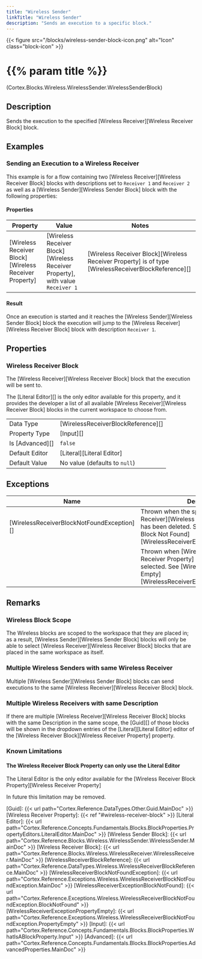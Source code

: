 ```yaml
---
title: "Wireless Sender"
linkTitle: "Wireless Sender"
description: "Sends an execution to a specific block."
---
```


{{< figure src="/blocks/wireless-sender-block-icon.png" alt="Icon" class="block-icon" >}}

# {{% param title %}}

<p class="namespace">(Cortex.Blocks.Wireless.WirelessSender.WirelessSenderBlock)</p>

## Description

Sends the execution to the specified [Wireless Receiver][Wireless Receiver Block] block.

## Examples

### Sending an Execution to a Wireless Receiver

This example is for a flow containing two [Wireless Receiver][Wireless Receiver Block] blocks with descriptions set to `Receiver 1` and `Receiver 2` as well as a [Wireless Sender][Wireless Sender Block] block with the following properties:

#### Properties

| Property           | Value                     | Notes                                    |
|--------------------|---------------------------|------------------------------------------|
| [Wireless Receiver Block][Wireless Receiver Property] | [Wireless Receiver Block][Wireless Receiver Property], with value `Receiver 1` | [Wireless Receiver Block][Wireless Receiver Property] is of type [WirelessReceiverBlockReference][] |

#### Result

Once an execution is started and it reaches the [Wireless Sender][Wireless Sender Block] block the execution will jump to the [Wireless Receiver][Wireless Receiver Block] block with description `Receiver 1`.

## Properties

### Wireless Receiver Block

The [Wireless Receiver][Wireless Receiver Block] block that the execution will be sent to.

The [Literal Editor][] is the only editor available for this property, and it provides the developer a list of all available [Wireless Receiver][Wireless Receiver Block] blocks in the current workspace to choose from.

| | |
|--------------------|---------------------------|
| Data Type | [WirelessReceiverBlockReference][] |
| Property Type | [Input][] |
| Is [Advanced][] | `false` |
| Default Editor | [Literal][Literal Editor] |
| Default Value | No value (defaults to `null`) |

## Exceptions

| Name | Description |
|------|-------------|
| [WirelessReceiverBlockNotFoundException][] | Thrown when the specified [Wireless Receiver][Wireless Receiver Property] block has been deleted. See [Wireless Receiver Block Not Found][WirelessReceiverExceptionBlockNotFound]. |
| | Thrown when [Wireless Receiver][Wireless Receiver Property] block has not been selected. See [Wireless Receiver Property Empty][WirelessReceiverExceptionPropertyEmpty].  |

## Remarks

### Wireless Block Scope

The Wireless blocks are scoped to the workspace that they are placed in; as a result, [Wireless Sender][Wireless Sender Block] blocks will only be able to select [Wireless Receiver][Wireless Receiver Block] blocks that are placed in the same workspace as itself.

### Multiple Wireless Senders with same Wireless Receiver

Multiple [Wireless Sender][Wireless Sender Block] blocks can send executions to the same [Wireless Receiver][Wireless Receiver Block] block.

### Multiple Wireless Receivers with same Description

If there are multiple [Wireless Receiver][Wireless Receiver Block] blocks with the same Description in the same scope, the [Guid][] of those blocks will be shown in the dropdown entries of the [Literal][Literal Editor] editor of the [Wireless Receiver Block][Wireless Receiver Property] property.

### Known Limitations

#### The Wireless Receiver Block Property can only use the Literal Editor

The Literal Editor is the only editor available for the [Wireless Receiver Block Property][Wireless Receiver Property]

In future this limitation may be removed.

[Guid]: {{< url path="Cortex.Reference.DataTypes.Other.Guid.MainDoc" >}}
[Wireless Receiver Property]: {{< ref "#wireless-receiver-block" >}}
[Literal Editor]: {{< url path="Cortex.Reference.Concepts.Fundamentals.Blocks.BlockProperties.PropertyEditors.LiteralEditor.MainDoc" >}}
[Wireless Sender Block]: {{< url path="Cortex.Reference.Blocks.Wireless.WirelessSender.WirelessSender.MainDoc" >}}
[Wireless Receiver Block]: {{< url path="Cortex.Reference.Blocks.Wireless.WirelessReceiver.WirelessReceiver.MainDoc" >}}
[WirelessReceiverBlockReference]: {{< url path="Cortex.Reference.DataTypes.Wireless.WirelessReceiverBlockReference.MainDoc" >}}
[WirelessReceiverBlockNotFoundException]: {{< url path="Cortex.Reference.Exceptions.Wireless.WirelessReceiverBlockNotFoundException.MainDoc" >}}
[WirelessReceiverExceptionBlockNotFound]: {{< url path="Cortex.Reference.Exceptions.Wireless.WirelessReceiverBlockNotFoundException.BlockNotFound" >}}
[WirelessReceiverExceptionPropertyEmpty]: {{< url path="Cortex.Reference.Exceptions.Wireless.WirelessReceiverBlockNotFoundException.PropertyEmpty" >}}
[Input]: {{< url path="Cortex.Reference.Concepts.Fundamentals.Blocks.BlockProperties.WhatIsABlockProperty.Input" >}}
[Advanced]: {{< url path="Cortex.Reference.Concepts.Fundamentals.Blocks.BlockProperties.AdvancedProperties.MainDoc" >}}
